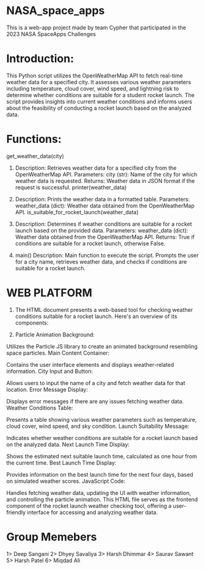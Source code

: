 # NASA_space_apps
This is a web-app project made by team Cypher that participated in the 2023 NASA SpaceApps Challenges

# Introduction:
This Python script utilizes the OpenWeatherMap API to fetch real-time weather data for a specified city. It assesses various weather parameters including temperature, cloud cover, wind speed, and lightning risk to determine whether conditions are suitable for a student rocket launch. The script provides insights into current weather conditions and informs users about the feasibility of conducting a rocket launch based on the analyzed data.

# Functions:

get_weather_data(city)

1. Description: Retrieves weather data for a specified city from the OpenWeatherMap API.
Parameters:
city (str): Name of the city for which weather data is requested.
Returns:
Weather data in JSON format if the request is successful.
printer(weather_data)

2. Description: Prints the weather data in a formatted table.
Parameters:
weather_data (dict): Weather data obtained from the OpenWeatherMap API.
is_suitable_for_rocket_launch(weather_data)

3. Description: Determines if weather conditions are suitable for a rocket launch based on the provided data.
Parameters:
weather_data (dict): Weather data obtained from the OpenWeatherMap API.
Returns:
True if conditions are suitable for a rocket launch, otherwise False.

4. main()
Description: Main function to execute the script. Prompts the user for a city name, retrieves weather data, and checks if conditions are suitable for a rocket launch.

# WEB PLATFORM
1. The HTML document presents a web-based tool for checking weather conditions suitable for a rocket launch. Here's an overview of its components:

2. Particle Animation Background:

Utilizes the Particle JS library to create an animated background resembling space particles.
Main Content Container:

Contains the user interface elements and displays weather-related information.
City Input and Button:

Allows users to input the name of a city and fetch weather data for that location.
Error Message Display:

Displays error messages if there are any issues fetching weather data.
Weather Conditions Table:

Presents a table showing various weather parameters such as temperature, cloud cover, wind speed, and sky condition.
Launch Suitability Message:

Indicates whether weather conditions are suitable for a rocket launch based on the analyzed data.
Next Launch Time Display:

Shows the estimated next suitable launch time, calculated as one hour from the current time.
Best Launch Time Display:

Provides information on the best launch time for the next four days, based on simulated weather scores.
JavaScript Code:

Handles fetching weather data, updating the UI with weather information, and controlling the particle animation.
This HTML file serves as the frontend component of the rocket launch weather checking tool, offering a user-friendly interface for accessing and analyzing weather data.

# Group Memebers
1> Deep Sangani
2> Dhyey Savaliya
3> Harsh Dhimmar
4> Saurav Sawant
5> Harsh Patel
6> Miqdad Ali











